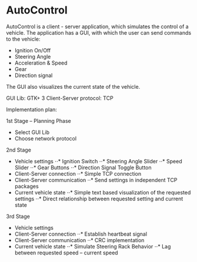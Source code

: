 # AutoControl
AutoControl is a client - server application, which simulates the control of a vehicle.
The application has a GUI, with which the user can send commands to the vehicle:

* Ignition On/Off
* Steering Angle
* Acceleration & Speed
* Gear
* Direction signal

The GUI also visualizes the current state of the vehicle.

GUI Lib: GTK+ 3
Client-Server protocol: TCP

Implementation plan:

1st Stage – Planning Phase
* Select GUI Lib
* Choose network protocol

2nd Stage
* Vehicle settings
⋅⋅* Ignition Switch
⋅⋅* Steering Angle Slider
⋅⋅* Speed Slider
⋅⋅* Gear Buttons
⋅⋅* Direction Signal Toggle Button
* Client-Server connection
⋅⋅* Simple TCP connection
* Client-Server communication
⋅⋅* Send settings in independent TCP packages 
* Current vehicle state
⋅⋅* Simple text based visualization of the requested settings
⋅⋅* Direct relationship between requested setting and current state

3rd Stage
* Vehicle settings
* Client-Server connection
⋅⋅* Establish heartbeat signal
* Client-Server communication
⋅⋅* CRC implementation
* Current vehicle state
⋅⋅* Simulate Steering Rack Behavior
⋅⋅* Lag between requested speed – current speed

